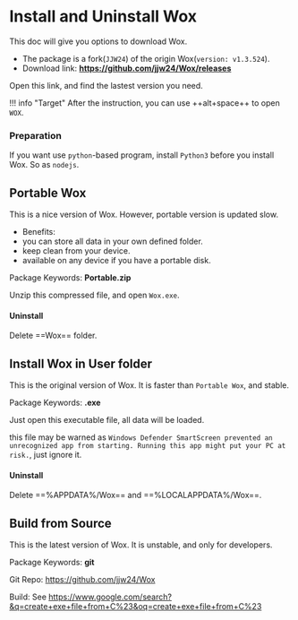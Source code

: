 # Install and Uninstall Wox

This doc will give you options to download Wox.

- The package is a fork(`JJW24`) of the origin Wox(`version: v1.3.524`).
- Download link: **https://github.com/jjw24/Wox/releases**

Open this link, and find the lastest version you need.

!!! info "Target"
    After the instruction, you can use ++alt+space++ to open `WOX`.

### Preparation

If you want use `python`-based program, install `Python3` before you install Wox. 
So as `nodejs`.


## **Portable** Wox

This is a nice version of Wox. However, portable version is updated slow.

- Benefits:
 - you can store all data in your own defined folder.
 - keep clean from your device.
 - available on any device if you have a portable disk.

Package Keywords: **Portable.zip**

Unzip this compressed file, and open `Wox.exe`.

#### Uninstall

Delete ==Wox== folder.

## Install Wox in **User folder**

This is the original version of Wox. It is faster than `Portable Wox`, and stable.

Package Keywords: **.exe**

Just open this executable file, all data will be loaded.

this file may be warned as `Windows Defender SmartScreen prevented an unrecognized app from starting. Running this app might put your PC at risk.`, just ignore it.

#### Uninstall

Delete ==%APPDATA%/Wox== and ==%LOCALAPPDATA%/Wox==.

## Build from **Source**

This is the latest version of Wox. It is unstable, and only for developers.

Package Keywords: **git**

Git Repo: https://github.com/jjw24/Wox

Build: See https://www.google.com/search?&q=create+exe+file+from+C%23&oq=create+exe+file+from+C%23